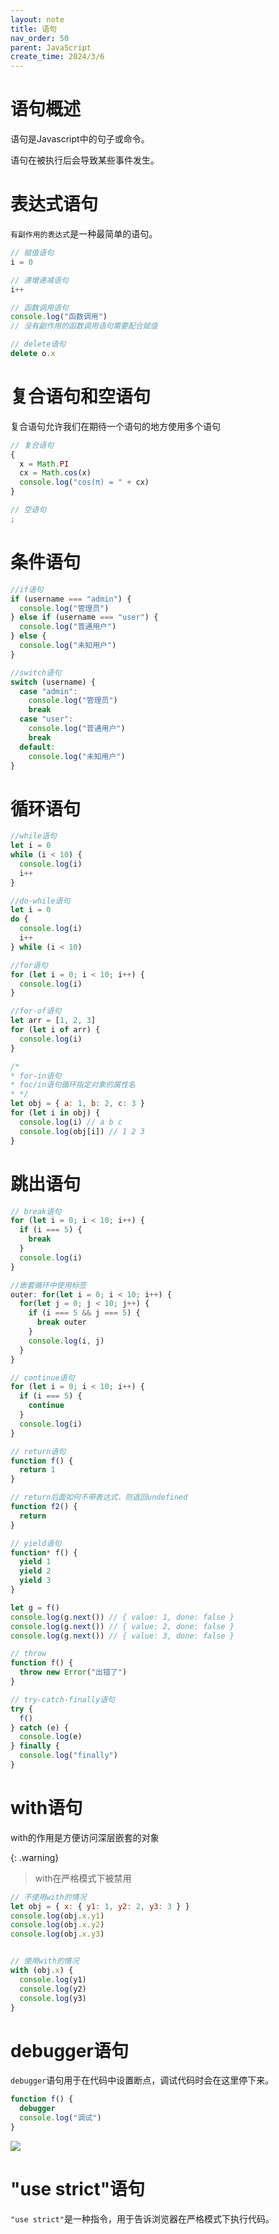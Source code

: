 ```yaml
---
layout: note
title: 语句
nav_order: 50
parent: JavaScript
create_time: 2024/3/6
---
```


# 语句概述

语句是Javascript中的句子或命令。

语句在被执行后会导致某些事件发生。

# 表达式语句

`有副作用的表达式`是一种最简单的语句。

```javascript
// 赋值语句
i = 0

// 递增递减语句
i++

// 函数调用语句
console.log("函数调用")
// 没有副作用的函数调用语句需要配合赋值

// delete语句
delete o.x
```

# 复合语句和空语句

复合语句允许我们在期待一个语句的地方使用多个语句

```javascript
// 复合语句
{
  x = Math.PI
  cx = Math.cos(x)
  console.log("cos(π) = " + cx)
}

// 空语句
;
```

# 条件语句

```javascript
//if语句
if (username === "admin") {
  console.log("管理员")
} else if (username === "user") {
  console.log("普通用户")
} else {
  console.log("未知用户")
}

//switch语句
switch (username) {
  case "admin":
    console.log("管理员")
    break
  case "user":
    console.log("普通用户")
    break
  default:
    console.log("未知用户")
}
```

# 循环语句

```javascript
//while语句
let i = 0
while (i < 10) {
  console.log(i)
  i++
}
```

```javascript
//do-while语句
let i = 0
do {
  console.log(i)
  i++
} while (i < 10)
```

```javascript
//for语句
for (let i = 0; i < 10; i++) {
  console.log(i)
}
```

```javascript
//for-of语句
let arr = [1, 2, 3]
for (let i of arr) {
  console.log(i)
}
```

```javascript
/*
* for-in语句
* foc/in语句循环指定对象的属性名
* */
let obj = { a: 1, b: 2, c: 3 }
for (let i in obj) {
  console.log(i) // a b c
  console.log(obj[i]) // 1 2 3
}
```

# 跳出语句

```javascript
// break语句
for (let i = 0; i < 10; i++) {
  if (i === 5) {
    break
  }
  console.log(i)
}

//嵌套循环中使用标签
outer: for(let i = 0; i < 10; i++) {
  for(let j = 0; j < 10; j++) {
    if (i === 5 && j === 5) {
      break outer
    }
    console.log(i, j)
  }
}
```

```javascript
// continue语句
for (let i = 0; i < 10; i++) {
  if (i === 5) {
    continue
  }
  console.log(i)
}
```

```javascript
// return语句
function f() {
  return 1
}

// return后面如何不带表达式，则返回undefined
function f2() {
  return
}
```

```javascript
// yield语句
function* f() {
  yield 1
  yield 2
  yield 3
}

let g = f()
console.log(g.next()) // { value: 1, done: false }
console.log(g.next()) // { value: 2, done: false }
console.log(g.next()) // { value: 3, done: false }
```

```javascript
// throw
function f() {
  throw new Error("出错了")
}

// try-catch-finally语句
try {
  f()
} catch (e) {
  console.log(e)
} finally {
  console.log("finally")
}
```

# with语句

with的作用是方便访问深层嵌套的对象

{: .warning}
> with在严格模式下被禁用

```javascript
// 不使用with的情况
let obj = { x: { y1: 1, y2: 2, y3: 3 } }
console.log(obj.x.y1)
console.log(obj.x.y2)
console.log(obj.x.y3)


// 使用with的情况
with (obj.x) {
  console.log(y1)
  console.log(y2)
  console.log(y3)
}
```

# debugger语句

`debugger`语句用于在代码中设置断点，调试代码时会在这里停下来。

```javascript
function f() {
  debugger
  console.log("调试")
}
```

![](https://cdn.jsdelivr.net/gh/luguosong/images@master/blog-img/202403071659494.png)

# "use strict"语句

`"use strict"`是一种指令，用于告诉浏览器在严格模式下执行代码。

